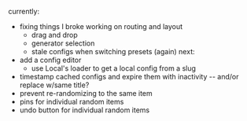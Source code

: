 currently:
- fixing things I broke working on routing and layout
  - drag and drop
  - generator selection
  - stale configs when switching presets (again)
next:
- add a config editor
  - use Local's loader to get a local config from a slug
- timestamp cached configs and expire them with inactivity -- and/or replace w/same title?
- prevent re-randomizing to the same item
- pins for individual random items
- undo button for individual random items
